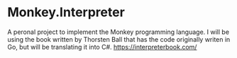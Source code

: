 # Monkey.Interpreter

A peronal project to implement the Monkey programming language. I will be using the book written by Thorsten Ball that has the code originally writen in Go, but will be translating it into C#.
https://interpreterbook.com/
